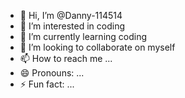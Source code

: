- 👋 Hi, I’m @Danny-114514
- 👀 I’m interested in coding
- 🌱 I’m currently learning coding
- 💞️ I’m looking to collaborate on myself
- 📫 How to reach me ...
- 😄 Pronouns: ...
- ⚡ Fun fact: ...

<!---
Danny-114514/Danny-114514 is a ✨ special ✨ repository because its `README.md` (this file) appears on your GitHub profile.
You can click the Preview link to take a look at your changes.
--->
